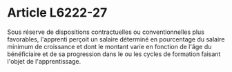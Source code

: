 # Article L6222-27

Sous réserve de dispositions contractuelles ou conventionnelles plus favorables, l'apprenti perçoit un salaire déterminé en pourcentage du salaire minimum de croissance et dont le montant varie en fonction de l'âge du bénéficiaire et de sa progression dans le ou les cycles de formation faisant l'objet de l'apprentissage.